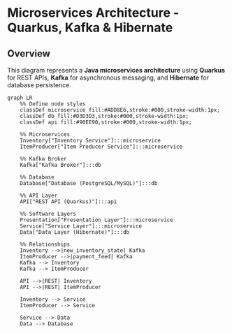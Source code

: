 # Microservices Architecture - Quarkus, Kafka & Hibernate

## Overview
This diagram represents a **Java microservices architecture** using **Quarkus** for REST APIs, **Kafka** for asynchronous messaging, and **Hibernate** for database persistence.

```mermaid
graph LR
    %% Define node styles
    classDef microservice fill:#ADD8E6,stroke:#000,stroke-width:1px;
    classDef db fill:#D3D3D3,stroke:#000,stroke-width:1px;
    classDef api fill:#90EE90,stroke:#000,stroke-width:1px;
    
    %% Microservices
    Inventory["Inventory Service"]:::microservice
    ItemProducer["Item Producer Service"]:::microservice

    %% Kafka Broker
    Kafka["Kafka Broker"]:::db

    %% Database
    Database["Database (PostgreSQL/MySQL)"]:::db

    %% API Layer
    API["REST API (Quarkus)"]:::api

    %% Software Layers
    Presentation["Presentation Layer"]:::microservice
    Service["Service Layer"]:::microservice
    Data["Data Layer (Hibernate)"]:::db

    %% Relationships
    Inventory -->|new_inventory_state| Kafka
    ItemProducer -->|payment_feed| Kafka
    Kafka --> Inventory
    Kafka --> ItemProducer

    API -->|REST| Inventory
    API -->|REST| ItemProducer

    Inventory --> Service
    ItemProducer --> Service

    Service --> Data
    Data --> Database
```
